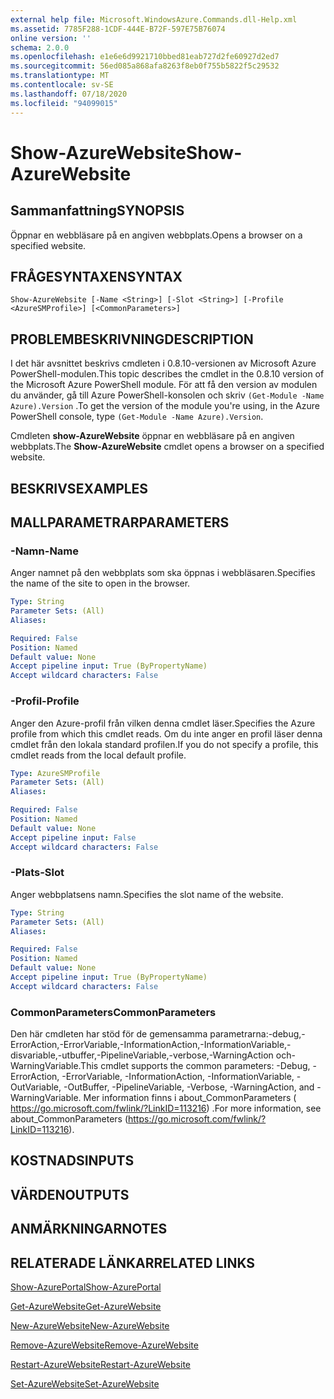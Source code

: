 ```yaml
---
external help file: Microsoft.WindowsAzure.Commands.dll-Help.xml
ms.assetid: 7785F288-1CDF-444E-B72F-597E75B76074
online version: ''
schema: 2.0.0
ms.openlocfilehash: e1e6e6d9921710bbed81eab727d2fe60927d2ed7
ms.sourcegitcommit: 56ed085a868afa8263f8eb0f755b5822f5c29532
ms.translationtype: MT
ms.contentlocale: sv-SE
ms.lasthandoff: 07/18/2020
ms.locfileid: "94099015"
---
```

# <span data-ttu-id="7e968-101">Show-AzureWebsite</span><span class="sxs-lookup"><span data-stu-id="7e968-101">Show-AzureWebsite</span></span>

## <span data-ttu-id="7e968-102">Sammanfattning</span><span class="sxs-lookup"><span data-stu-id="7e968-102">SYNOPSIS</span></span>
<span data-ttu-id="7e968-103">Öppnar en webbläsare på en angiven webbplats.</span><span class="sxs-lookup"><span data-stu-id="7e968-103">Opens a browser on a specified website.</span></span>

## <span data-ttu-id="7e968-104">FRÅGESYNTAXEN</span><span class="sxs-lookup"><span data-stu-id="7e968-104">SYNTAX</span></span>

```
Show-AzureWebsite [-Name <String>] [-Slot <String>] [-Profile <AzureSMProfile>] [<CommonParameters>]
```

## <span data-ttu-id="7e968-105">PROBLEMBESKRIVNING</span><span class="sxs-lookup"><span data-stu-id="7e968-105">DESCRIPTION</span></span>
<span data-ttu-id="7e968-106">I det här avsnittet beskrivs cmdleten i 0.8.10-versionen av Microsoft Azure PowerShell-modulen.</span><span class="sxs-lookup"><span data-stu-id="7e968-106">This topic describes the cmdlet in the 0.8.10 version of the Microsoft Azure PowerShell module.</span></span>
<span data-ttu-id="7e968-107">För att få den version av modulen du använder, gå till Azure PowerShell-konsolen och skriv `(Get-Module -Name Azure).Version` .</span><span class="sxs-lookup"><span data-stu-id="7e968-107">To get the version of the module you're using, in the Azure PowerShell console, type `(Get-Module -Name Azure).Version`.</span></span>

<span data-ttu-id="7e968-108">Cmdleten **show-AzureWebsite** öppnar en webbläsare på en angiven webbplats.</span><span class="sxs-lookup"><span data-stu-id="7e968-108">The **Show-AzureWebsite** cmdlet opens a browser on a specified website.</span></span>

## <span data-ttu-id="7e968-109">BESKRIVS</span><span class="sxs-lookup"><span data-stu-id="7e968-109">EXAMPLES</span></span>

## <span data-ttu-id="7e968-110">MALLPARAMETRAR</span><span class="sxs-lookup"><span data-stu-id="7e968-110">PARAMETERS</span></span>

### <span data-ttu-id="7e968-111">-Namn</span><span class="sxs-lookup"><span data-stu-id="7e968-111">-Name</span></span>
<span data-ttu-id="7e968-112">Anger namnet på den webbplats som ska öppnas i webbläsaren.</span><span class="sxs-lookup"><span data-stu-id="7e968-112">Specifies the name of the site to open in the browser.</span></span>

```yaml
Type: String
Parameter Sets: (All)
Aliases: 

Required: False
Position: Named
Default value: None
Accept pipeline input: True (ByPropertyName)
Accept wildcard characters: False
```

### <span data-ttu-id="7e968-113">-Profil</span><span class="sxs-lookup"><span data-stu-id="7e968-113">-Profile</span></span>
<span data-ttu-id="7e968-114">Anger den Azure-profil från vilken denna cmdlet läser.</span><span class="sxs-lookup"><span data-stu-id="7e968-114">Specifies the Azure profile from which this cmdlet reads.</span></span>
<span data-ttu-id="7e968-115">Om du inte anger en profil läser denna cmdlet från den lokala standard profilen.</span><span class="sxs-lookup"><span data-stu-id="7e968-115">If you do not specify a profile, this cmdlet reads from the local default profile.</span></span>

```yaml
Type: AzureSMProfile
Parameter Sets: (All)
Aliases: 

Required: False
Position: Named
Default value: None
Accept pipeline input: False
Accept wildcard characters: False
```

### <span data-ttu-id="7e968-116">-Plats</span><span class="sxs-lookup"><span data-stu-id="7e968-116">-Slot</span></span>
<span data-ttu-id="7e968-117">Anger webbplatsens namn.</span><span class="sxs-lookup"><span data-stu-id="7e968-117">Specifies the slot name of the website.</span></span>

```yaml
Type: String
Parameter Sets: (All)
Aliases: 

Required: False
Position: Named
Default value: None
Accept pipeline input: True (ByPropertyName)
Accept wildcard characters: False
```

### <span data-ttu-id="7e968-118">CommonParameters</span><span class="sxs-lookup"><span data-stu-id="7e968-118">CommonParameters</span></span>
<span data-ttu-id="7e968-119">Den här cmdleten har stöd för de gemensamma parametrarna:-debug,-ErrorAction,-ErrorVariable,-InformationAction,-InformationVariable,-disvariable,-utbuffer,-PipelineVariable,-verbose,-WarningAction och-WarningVariable.</span><span class="sxs-lookup"><span data-stu-id="7e968-119">This cmdlet supports the common parameters: -Debug, -ErrorAction, -ErrorVariable, -InformationAction, -InformationVariable, -OutVariable, -OutBuffer, -PipelineVariable, -Verbose, -WarningAction, and -WarningVariable.</span></span> <span data-ttu-id="7e968-120">Mer information finns i about_CommonParameters ( https://go.microsoft.com/fwlink/?LinkID=113216) .</span><span class="sxs-lookup"><span data-stu-id="7e968-120">For more information, see about_CommonParameters (https://go.microsoft.com/fwlink/?LinkID=113216).</span></span>

## <span data-ttu-id="7e968-121">KOSTNADS</span><span class="sxs-lookup"><span data-stu-id="7e968-121">INPUTS</span></span>

## <span data-ttu-id="7e968-122">VÄRDEN</span><span class="sxs-lookup"><span data-stu-id="7e968-122">OUTPUTS</span></span>

## <span data-ttu-id="7e968-123">ANMÄRKNINGAR</span><span class="sxs-lookup"><span data-stu-id="7e968-123">NOTES</span></span>

## <span data-ttu-id="7e968-124">RELATERADE LÄNKAR</span><span class="sxs-lookup"><span data-stu-id="7e968-124">RELATED LINKS</span></span>

[<span data-ttu-id="7e968-125">Show-AzurePortal</span><span class="sxs-lookup"><span data-stu-id="7e968-125">Show-AzurePortal</span></span>](./Show-AzurePortal.md)

[<span data-ttu-id="7e968-126">Get-AzureWebsite</span><span class="sxs-lookup"><span data-stu-id="7e968-126">Get-AzureWebsite</span></span>](./Get-AzureWebsite.md)

[<span data-ttu-id="7e968-127">New-AzureWebsite</span><span class="sxs-lookup"><span data-stu-id="7e968-127">New-AzureWebsite</span></span>](./New-AzureWebsite.md)

[<span data-ttu-id="7e968-128">Remove-AzureWebsite</span><span class="sxs-lookup"><span data-stu-id="7e968-128">Remove-AzureWebsite</span></span>](./Remove-AzureWebsite.md)

[<span data-ttu-id="7e968-129">Restart-AzureWebsite</span><span class="sxs-lookup"><span data-stu-id="7e968-129">Restart-AzureWebsite</span></span>](./Restart-AzureWebsite.md)

[<span data-ttu-id="7e968-130">Set-AzureWebsite</span><span class="sxs-lookup"><span data-stu-id="7e968-130">Set-AzureWebsite</span></span>](./Set-AzureWebsite.md)


